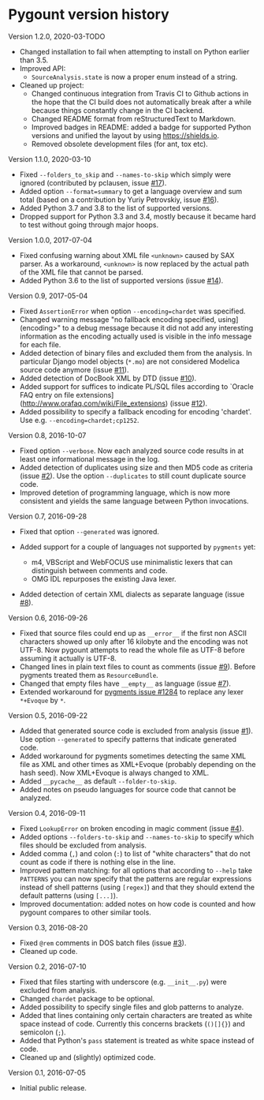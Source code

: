 # Pygount version history

Version 1.2.0, 2020-03-TODO

* Changed installation to fail when attempting to install on Python earlier
  than 3.5.
* Improved API:
  * `SourceAnalysis.state` is now a proper enum instead of a string.
* Cleaned up project:
  * Changed continuous integration from Travis CI to Github actions in the hope
    that the CI build does not automatically break after a while because
    things constantly change in the CI backend.
  * Changed README format from reStructuredText to Markdown.
  * Improved badges in README: added a badge for supported Python versions
    and unified the layout by using <https://shields.io>.
  * Removed obsolete development files (for ant, tox etc).

Version 1.1.0, 2020-03-10

* Fixed `--folders_to_skip` and `--names-to-skip` which simply were ignored
  (contributed by pclausen, issue
  [#17](https://github.com/roskakori/pygount/issues/17)).
* Added option `--format=summary` to get a language overview and sum total
  (based on a contribution by Yuriy Petrovskiy, issue
  [#16](https://github.com/roskakori/pygount/issues/16)).
* Added Python 3.7 and 3.8 to the list of supported versions.
* Dropped support for Python 3.3 and 3.4, mostly because it became hard to
  test without going through major hoops.

Version 1.0.0, 2017-07-04

* Fixed confusing warning about XML file `<unknown>` caused by SAX parser.
  As a workaround, `<unknown>` is now replaced by the actual path of the
  XML file that cannot be parsed.
* Added Python 3.6 to the list of supported versions  (issue
  [#14](https://github.com/roskakori/pygount/issues/14)).

Version 0.9, 2017-05-04

* Fixed `AssertionError` when option `--encoding=chardet` was specified.
* Changed warning message "no fallback encoding specified, using](encoding>"
  to a debug message because it did not add any interesting information as
  the encoding actually used is visible in the info message for each file.
* Added detection of binary files and excluded them from the analysis. In
  particular Django model objects (`*.mo`) are not considered Modelica
  source code anymore (issue
  [#11](https://github.com/roskakori/pygount/issues/11)).
* Added detection of DocBook XML by DTD (issue
  [#10](https://github.com/roskakori/pygount/issues/10)).
* Added support for suffices to indicate PL/SQL files according to
  `Oracle FAQ entry on file extensions](http://www.orafaq.com/wiki/File_extensions)
  (issue [#12](https://github.com/roskakori/pygount/issues/12)).
* Added possibility to specify a fallback encoding for encoding 'chardet'. Use
  e.g. `--encoding=chardet;cp1252`.

Version 0.8, 2016-10-07

* Fixed option `--verbose`. Now each analyzed source code results in at least
  one informational message in the log.
* Added detection of duplicates using size and then MD5 code as criteria (issue
  [#2](https://github.com/roskakori/pygount/issues/2)). Use the option
  `--duplicates` to still count duplicate source code.
* Improved detetion of programming language, which is now more consistent and
  yields the same language between Python invocations.

Version 0.7, 2016-09-28

* Fixed that option `--generated` was ignored.
* Added support for a couple of languages not supported by `pygments` yet:

  * m4, VBScript and WebFOCUS use minimalistic lexers that can distinguish
    between comments and code.
  * OMG IDL repurposes the existing Java lexer.

* Added detection of certain XML dialects as separate language (issue
  [#8](https://github.com/roskakori/pygount/issues/8)).

Version 0.6, 2016-09-26

* Fixed that source files could end up as `__error__` if the first non ASCII
  characters showed up only after 16 kilobyte and the encoding was not UTF-8.
  Now pygount attempts to read the whole file as UTF-8 before assuming it
  actually is UTF-8.
* Changed lines in plain text files to count as comments (issue
  [#9](https://github.com/roskakori/pygount/issues/9)). Before pygments
  treated them as `ResourceBundle`.
* Changed that empty files have `__empty__` as language (issue
  [#7](https://github.com/roskakori/pygount/issues/7)).
* Extended workaround for
  [pygments issue #1284](https://bitbucket.org/birkenfeld/pygments-main/issues/1284)
  to replace any lexer `*+Evoque` by `*`.

Version 0.5, 2016-09-22

* Added that generated source code is excluded from analysis (issue
  [#1](https://github.com/roskakori/pygount/issues/1)). Use option
  `--generated` to specify patterns that indicate generated code.
* Added workaround for pygments sometimes detecting the same XML file as XML
  and other times as XML+Evoque (probably depending on the hash seed). Now
  XML+Evoque  is always changed to XML.
* Added `__pycache__` as default `--folder-to-skip`.
* Added notes on pseudo languages for source code that cannot be analyzed.

Version 0.4, 2016-09-11

* Fixed `LookupError` on broken encoding in magic comment (issue
  [#4](https://github.com/roskakori/pygount/issues/4)).
* Added options `--folders-to-skip` and `--names-to-skip` to specify which
  files should be excluded from analysis.
* Added comma (`,`) and colon (`:`) to list of "white characters" that do
  not count as code if there is nothing else in the line.
* Improved pattern matching: for all options that according to `--help`
  take `PATTERNS` you can now specify that the patterns are regular
  expressions instead of shell patterns (using `[regex]`) and that they
  should extend the default patterns (using `[...]`).
* Improved documentation: added notes on how code is counted and how pygount
  compares to other similar tools.

Version 0.3, 2016-08-20

* Fixed `@rem` comments in DOS batch files (issue
  [#3](https://github.com/roskakori/pygount/issues/3)).
* Cleaned up code.

Version 0.2, 2016-07-10

* Fixed that files starting with underscore (e.g. `__init__.py`) were
  excluded from analysis.
* Changed `chardet` package to be optional.
* Added possibility to specify single files and glob patterns to analyze.
* Added that lines containing only certain characters are treated as white
  space instead of code. Currently this concerns brackets (`()[]{}`) and
  semicolon (`;`).
* Added that Python's `pass` statement is treated as white space instead of
  code.
* Cleaned up and (slightly) optimized code.

Version 0.1, 2016-07-05

* Initial public release.
